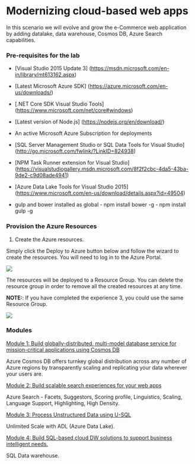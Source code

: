 # Modernizing cloud-based web apps

In this scenario we will evolve and grow the e-Commerce web application by adding datalake, data warehouse, Cosmos DB, 
Azure Search capabilities.

### Pre-requisites for the lab

-   [Visual Studio 2015 Update 3] (https://msdn.microsoft.com/en-in/library/mt613162.aspx)

-   [Latest Microsoft Azure SDK] (https://azure.microsoft.com/en-us/downloads/)

-   [.NET Core SDK Visual Studio Tools] (https://www.microsoft.com/net/core#windows)

-   [Latest version of Node.js] (https://nodejs.org/en/download/)

-   An active Microsoft Azure Subscription for deployments

-  [SQL Server Management Studio or SQL Data Tools for Visual Studio] (http://go.microsoft.com/fwlink/?LinkID=824938)

-   [NPM Task Runner extension for Visual Studio] (https://visualstudiogallery.msdn.microsoft.com/8f2f2cbc-4da5-43ba-9de2-c9d08ade4941)

-   [Azure Data Lake Tools for Visual Studio 2015] (https://www.microsoft.com/en-us/download/details.aspx?id=49504)

-   gulp and bower installed as global 
        - npm install bower -g
        - npm install gulp -g

### Provision the Azure Resources

1. Create the Azure resources.
    
  Simply click the Deploy to Azure button below and follow the wizard to create the resources. You will need to log in to the Azure Portal.
                                                                       
  <a href="https://portal.azure.com/#create/Microsoft.Template/uri/https%3A%2F%2Fraw.githubusercontent.com%2Fibonilm%2Ftemplates%2Fmaster%2Ftemplatedata.json" target="_blank">
    <img src="http://azuredeploy.net/deploybutton.png"/>
  </a>

  The resources will be deployed to a Resource Group. You can delete the resource group in order to remove all the created resources at any time.
  
  **NOTE:**: If you have completed the experience 3, you could use the same Resource Group.

  ![](img/rg.png)

### Modules

<a href="./story_a_cosmosdb/Intro.md">Module 1: Build globally-distributed, multi-model database service for mission-critical applications using Cosmos DB</a>
    
  Azure Cosmos DB offers turnkey global distribution across any number of Azure regions by transparently scaling and replicating your data wherever your users are.

<a href="./story_b_azureseach/Intro.md">Module 2: Build scalable search experiences for your web apps</a>
    
  Azure Search - Facets, Suggestors, Scoring profile, Linguistics, Scaling, Language Support, Highlighting, High Density.

<a href="./story_c_usql/Intro.md">Module 3: Process Unstructured Data using U-SQL</a>
    
  Unlimited Scale with ADL (Azure Data Lake).

<a href="./story_d_azuredw/Intro.md">Module 4: Build SQL-based cloud DW solutions to support business intelligent needs.</a>
    
  SQL Data warehouse.


